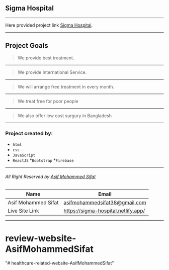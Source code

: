 ## Sigma Hospital
***
Here provided project link [Sigma Hospital](https://sigma-hospital.netlify.app/).
___
## Project Goals
>We provide best treatment.
---
>We provide International Service.
---
>We will arrange free treatment in every month.
---
>We treat free for poor people
---
>We also offer low cost surgury in Bangladesh

---

### Project created by:
* `html`
* `css`
* `JavaScript`
* `ReactJS`
*`Bootstrap`
*`Firebase`
---
###### All Right Reserved by [Asif Mohammed Sifat](https://www.facebook.com/asif.engrr)

<!-- table -->
|Name               |Email                                 |
|-------------------|--------------------------------------|
|Asif Mohammed Sifat|asifmohammedsifat38@gmail.com         |
|Live Site Link     |https://sigma-hospital.netlify.app/|


***
# review-website-AsifMohammedSifat

"# healthcare-related-website-AsifMohammedSifat" 
